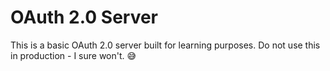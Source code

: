 
# OAuth 2.0 Server

This is a basic OAuth 2.0 server built for learning purposes. Do not use this in production - I sure won't. 😅
